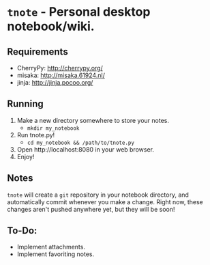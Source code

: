 # `tnote` - Personal desktop notebook/wiki.

## Requirements

* CherryPy: http://cherrypy.org/
* misaka: http://misaka.61924.nl/
* jinja: http://jinja.pocoo.org/

## Running

1. Make a new directory somewhere to store your notes.
    * `mkdir my_notebook`
2. Run tnote.py!
    * `cd my_notebook && /path/to/tnote.py`
3. Open http://localhost:8080 in your web browser.
4. Enjoy!

## Notes

`tnote` will create a `git` repository in your notebook directory, and
automatically commit whenever you make a change.  Right now, these changes
aren't pushed anywhere yet, but they will be soon!

## To-Do:

* Implement attachments.
* Implement favoriting notes.
